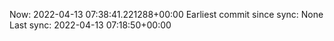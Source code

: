 Now: 2022-04-13 07:38:41.221288+00:00 Earliest commit since sync: None Last sync: 2022-04-13 07:18:50+00:00
